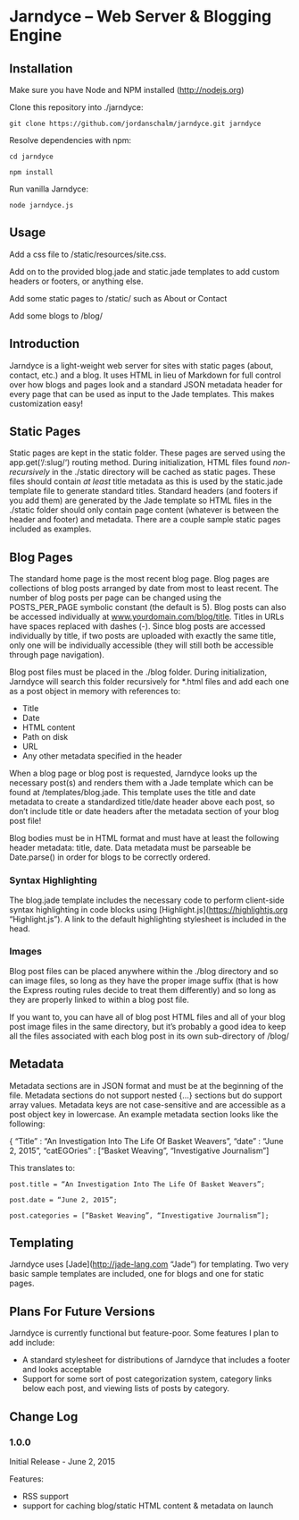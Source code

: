 # Jarndyce – Web Server & Blogging Engine

## Installation

Make sure you have Node and NPM installed (http://nodejs.org)

Clone this repository into ./jarndyce:

`git clone https://github.com/jordanschalm/jarndyce.git jarndyce`

Resolve dependencies with npm:

`cd jarndyce`

`npm install`

Run vanilla Jarndyce:

`node jarndyce.js`

## Usage
Add a css file to /static/resources/site.css.

Add on to the provided blog.jade and static.jade templates to add custom headers or footers, or anything else.

Add some static pages to /static/ such as About or Contact

Add some blogs to /blog/

## Introduction
Jarndyce is a light-weight web server for sites with static pages (about, contact, etc.) and a blog. It uses HTML in lieu of Markdown for full control over how blogs and pages look and a standard JSON metadata header for every page that can be used as input to the Jade templates. This makes customization easy!

## Static Pages
Static pages are kept in the static folder. These pages are served using the app.get(‘/:slug/‘) routing method. During initialization, HTML files found *non-recursively* in the ./static directory will be cached as static pages. These files should contain *at least* title metadata as this is used by the static.jade template file to generate standard titles. Standard headers (and footers if you add them) are generated by the Jade template so HTML files in the ./static folder should only contain page content (whatever is between the header and footer) and metadata. There are a couple sample static pages included as examples.

## Blog Pages
The standard home page is the most recent blog page. Blog pages are collections of blog posts arranged by date from most to least recent. The number of blog posts per page can be changed using the POSTS_PER_PAGE symbolic constant (the default is 5). Blog posts can also be accessed individually at www.yourdomain.com/blog/title. Titles in URLs have spaces replaced with dashes (-). Since blog posts are accessed individually by title, if two posts are uploaded with exactly the same title, only one will be individually accessible (they will still both be accessible through page navigation).

Blog post files must be placed in the ./blog folder. During initialization, Jarndyce will search this folder recursively for *.html files and add each one as a post object in memory with references to:

* Title
* Date
* HTML content
* Path on disk
* URL
* Any other metadata specified in the header

When a blog page or blog post is requested, Jarndyce looks up the necessary post(s) and renders them with a Jade template which can be found at /templates/blog.jade. This template uses the title and date metadata to create a standardized title/date header above each post, so don’t include title or date headers after the metadata section of your blog post file!

Blog bodies must be in HTML format and must have at least the following header metadata: title, date. Data metadata must be parseable be Date.parse() in order for blogs to be correctly ordered.

### Syntax Highlighting
The blog.jade template includes the necessary code to perform client-side syntax highlighting in code blocks using [Highlight.js](https://highlightjs.org “Highlight.js”). A link to the default highlighting stylesheet is included in the head.

### Images
Blog post files can be placed anywhere within the ./blog directory and so can image files, so long as they have the proper image suffix (that is how the Express routing rules decide to treat them differently) and so long as they are properly linked to within a blog post file.

If you want to, you can have all of blog post HTML files and all of your blog post image files in the same directory, but it’s probably a good idea to keep all the files associated with each blog post in its own sub-directory of /blog/

## Metadata
Metadata sections are in JSON format and must be at the beginning of the file. Metadata sections do not support nested {…} sections but do support array values. Metadata keys are not case-sensitive and are accessible as a post object key in lowercase. An example metadata section looks like the following:

{ “Title” : “An Investigation Into The Life Of Basket Weavers”, “date” : “June 2, 2015”, “catEGOries” : [“Basket Weaving”, “Investigative Journalism”]

This translates to:

`post.title = “An Investigation Into The Life Of Basket Weavers”;`

`post.date = “June 2, 2015”;`

`post.categories = [“Basket Weaving”, “Investigative Journalism”];`

## Templating
Jarndyce uses [Jade](http://jade-lang.com “Jade”) for templating. Two very basic sample templates are included, one for blogs and one for static pages.

## Plans For Future Versions

Jarndyce is currently functional but feature-poor. Some features I plan to add include:
* A standard stylesheet for distributions of Jarndyce that includes a footer and looks acceptable
* Support for some sort of post categorization system, category links below each post, and viewing lists of posts by category.

## Change Log

### 1.0.0
Initial Release - June 2, 2015

Features:
* RSS support
* support for caching blog/static HTML content & metadata on launch
